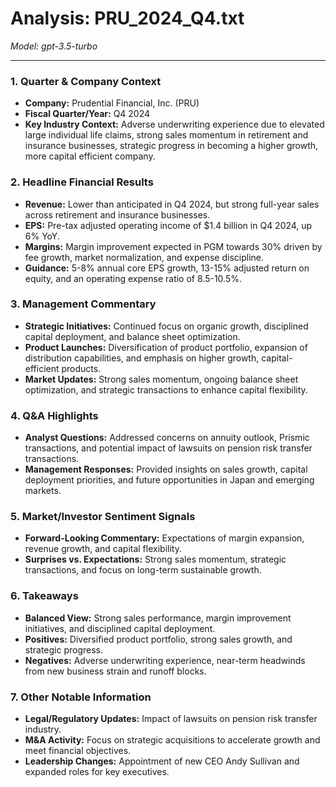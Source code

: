 # Analysis: PRU_2024_Q4.txt

*Model: gpt-3.5-turbo*

---

### 1. Quarter & Company Context
- **Company:** Prudential Financial, Inc. (PRU)
- **Fiscal Quarter/Year:** Q4 2024
- **Key Industry Context:** Adverse underwriting experience due to elevated large individual life claims, strong sales momentum in retirement and insurance businesses, strategic progress in becoming a higher growth, more capital efficient company.

### 2. Headline Financial Results
- **Revenue:** Lower than anticipated in Q4 2024, but strong full-year sales across retirement and insurance businesses.
- **EPS:** Pre-tax adjusted operating income of $1.4 billion in Q4 2024, up 6% YoY.
- **Margins:** Margin improvement expected in PGM towards 30% driven by fee growth, market normalization, and expense discipline.
- **Guidance:** 5-8% annual core EPS growth, 13-15% adjusted return on equity, and an operating expense ratio of 8.5-10.5%.

### 3. Management Commentary
- **Strategic Initiatives:** Continued focus on organic growth, disciplined capital deployment, and balance sheet optimization.
- **Product Launches:** Diversification of product portfolio, expansion of distribution capabilities, and emphasis on higher growth, capital-efficient products.
- **Market Updates:** Strong sales momentum, ongoing balance sheet optimization, and strategic transactions to enhance capital flexibility.

### 4. Q&A Highlights
- **Analyst Questions:** Addressed concerns on annuity outlook, Prismic transactions, and potential impact of lawsuits on pension risk transfer transactions.
- **Management Responses:** Provided insights on sales growth, capital deployment priorities, and future opportunities in Japan and emerging markets.

### 5. Market/Investor Sentiment Signals
- **Forward-Looking Commentary:** Expectations of margin expansion, revenue growth, and capital flexibility.
- **Surprises vs. Expectations:** Strong sales momentum, strategic transactions, and focus on long-term sustainable growth.

### 6. Takeaways
- **Balanced View:** Strong sales performance, margin improvement initiatives, and disciplined capital deployment.
- **Positives:** Diversified product portfolio, strong sales growth, and strategic progress.
- **Negatives:** Adverse underwriting experience, near-term headwinds from new business strain and runoff blocks.

### 7. Other Notable Information
- **Legal/Regulatory Updates:** Impact of lawsuits on pension risk transfer industry.
- **M&A Activity:** Focus on strategic acquisitions to accelerate growth and meet financial objectives.
- **Leadership Changes:** Appointment of new CEO Andy Sullivan and expanded roles for key executives.